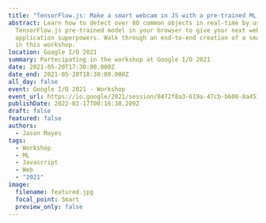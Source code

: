 ```yaml
---
title: "TensorFlow.js: Make a smart webcam in JS with a pre-trained ML model"
abstract: Learn how to detect over 80 common objects in real-time by using a
  TensorFlow.js pre-trained model in your browser to give your next web
  application superpowers. Walk through an end-to-end creation of a smart camera
  in this workshop.
location: Google I/O 2021
summary: Partecipating in the workshop at Google I/O 2021
date: 2021-05-20T17:30:00.000Z
date_end: 2021-05-20T18:30:00.000Z
all_day: false
event: Google I/O 2021 - Workshop
event_url: https://io.google/2021/session/8472f8a3-619a-47cb-b606-8a451175a344?lng=en
publishDate: 2022-02-17T00:16:38.209Z
draft: false
featured: false
authors:
  - Jason Mayes
tags:
  - Workshop
  - ML
  - Javascript
  - Web
  - "2021"
image:
  filename: featured.jpg
  focal_point: Smart
  preview_only: false
---
```


